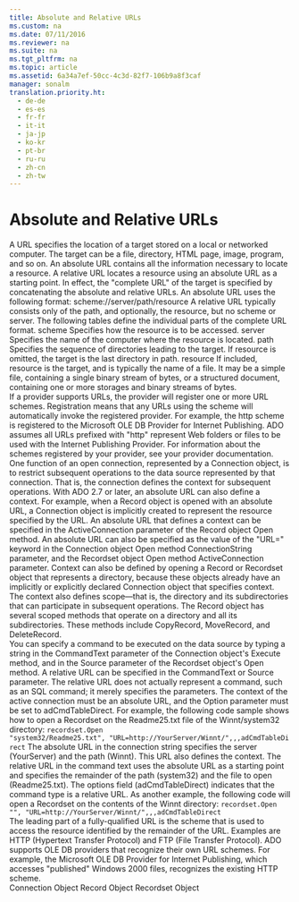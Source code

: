 ```yaml
---
title: Absolute and Relative URLs
ms.custom: na
ms.date: 07/11/2016
ms.reviewer: na
ms.suite: na
ms.tgt_pltfrm: na
ms.topic: article
ms.assetid: 6a34a7ef-50cc-4c3d-82f7-106b9a8f3caf
manager: sonalm
translation.priority.ht: 
  - de-de
  - es-es
  - fr-fr
  - it-it
  - ja-jp
  - ko-kr
  - pt-br
  - ru-ru
  - zh-cn
  - zh-tw
---
```

# Absolute and Relative URLs
<?xml version="1.0" encoding="utf-8"?>
<developerReferenceWithoutSyntaxDocument xmlns="http://ddue.schemas.microsoft.com/authoring/2003/5" xmlns:xlink="http://www.w3.org/1999/xlink" xmlns:xsi="http://www.w3.org/2001/XMLSchema-instance" xsi:schemaLocation="http://ddue.schemas.microsoft.com/authoring/2003/5 http://dduestorage.blob.core.windows.net/ddueschema/developer.xsd">
  <introduction>
    <para>A URL specifies the location of a target stored on a local or networked computer. The target can be a file, directory, HTML page, image, program, and so on<legacyItalic>.</legacyItalic> </para>
    <para>An <legacyItalic>absolute URL</legacyItalic> contains all the information necessary to locate a resource.</para>
    <para>A <legacyItalic>relative URL</legacyItalic> locates a resource using an absolute URL as a starting point. In effect, the "complete URL" of the target is specified by concatenating the absolute and relative URLs. </para>
    <para>An <legacyItalic>absolute URL</legacyItalic> uses the following format: <legacyItalic>scheme://server/path/resource</legacyItalic></para>
    <para>A relative URL typically consists only of the <legacyItalic>path</legacyItalic>, and optionally, the <legacyItalic>resource</legacyItalic>, but no <legacyItalic>scheme</legacyItalic> or <legacyItalic>server</legacyItalic>. The following tables define the individual parts of the complete URL format.</para>
    <definitionTable>
      <definedTerm> <legacyItalic>scheme</legacyItalic> </definedTerm>
      <definition>
        <para>Specifies how the <legacyItalic>resource</legacyItalic> is to be accessed.</para>
      </definition>
      <definedTerm> <legacyItalic>server</legacyItalic> </definedTerm>
      <definition>
        <para>Specifies the name of the computer where the <legacyItalic>resource</legacyItalic> is located.</para>
      </definition>
      <definedTerm> <legacyItalic>path</legacyItalic> </definedTerm>
      <definition>
        <para>Specifies the sequence of directories leading to the target. If <legacyItalic>resource</legacyItalic> is omitted, the target is the last directory in <legacyItalic>path</legacyItalic>.</para>
      </definition>
      <definedTerm> <legacyItalic>resource</legacyItalic> </definedTerm>
      <definition>
        <para>If included, <legacyItalic>resource</legacyItalic> is the target, and is typically the name of a file. It may be a <legacyItalic>simple file,</legacyItalic> containing a single binary stream of bytes, or a <legacyItalic>structured document,</legacyItalic> containing one or more storages and binary streams of bytes.</para>
      </definition>
    </definitionTable>
  </introduction>
  <section>
    <title>URL Scheme Registration</title>
    <content>
      <para>If a provider supports URLs, the provider will register one or more URL schemes. Registration means that any URLs using the scheme will automatically invoke the registered provider. For example, the <legacyItalic>http</legacyItalic> scheme is registered to the <legacyLink xlink:href="66a208d9-b580-4655-a41e-1d36e5b5bfca">Microsoft OLE DB Provider for Internet Publishing</legacyLink>. ADO assumes all URLs prefixed with "http" represent Web folders or files to be used with the Internet Publishing Provider. For information about the schemes registered by your provider, see your provider documentation.</para>
    </content>
  </section>
  <section>
    <title>Defining Context with a URL</title>
    <content>
      <para>One function of an open connection, represented by a <legacyLink xlink:href="ef6b1824-5b12-43db-89d7-8f3d13896d4d">Connection</legacyLink> object, is to restrict subsequent operations to the data source represented by that connection. That is, the connection defines the context for subsequent operations.</para>
      <para>With ADO 2.7 or later, an absolute URL can also define a context. For example, when a <legacyLink xlink:href="db83ed2c-a8e3-460c-8682-64667e4d5d01">Record</legacyLink> object is opened with an absolute URL, a <unmanagedCodeEntityReference>Connection</unmanagedCodeEntityReference> object is implicitly created to represent the resource specified by the URL.</para>
      <para>An absolute URL that defines a context can be specified in the <parameterReference>ActiveConnection</parameterReference> parameter of the <unmanagedCodeEntityReference>Record</unmanagedCodeEntityReference> object <legacyLink xlink:href="ab79a623-88a9-40b6-a017-a658bf19b778">Open</legacyLink> method. An absolute URL can also be specified as the value of the "URL<legacyBold>=</legacyBold>" keyword in the <unmanagedCodeEntityReference>Connection</unmanagedCodeEntityReference> object <legacyLink xlink:href="663defab-5545-4973-9036-24d5882c9737">Open</legacyLink> method <parameterReference>ConnectionString</parameterReference> parameter, and the <legacyLink xlink:href="ede1415f-c3df-4cc5-a05b-2576b2b84b60">Recordset</legacyLink> object <legacyLink xlink:href="3236749c-4b71-4235-89e2-ccdfaaa9319d">Open</legacyLink> method <legacyItalic>ActiveConnection</legacyItalic> parameter.</para>
      <para>Context can also be defined by opening a <unmanagedCodeEntityReference>Record</unmanagedCodeEntityReference> or <unmanagedCodeEntityReference>Recordset</unmanagedCodeEntityReference> object that represents a directory, because these objects already have an implicitly or explicitly declared <unmanagedCodeEntityReference>Connection</unmanagedCodeEntityReference> object that specifies context.</para>
    </content>
  </section>
  <section>
    <title>Scoped Operations</title>
    <content>
      <para>The context also defines scope—that is, the directory and its subdirectories that can participate in subsequent operations. The <unmanagedCodeEntityReference>Record</unmanagedCodeEntityReference> object has several scoped methods that operate on a directory and all its subdirectories. These methods include <legacyLink xlink:href="b9bcf272-3c74-479f-95dd-0229a32e98fc">CopyRecord</legacyLink>, <legacyLink xlink:href="6d2807b0-b861-4583-bcaf-fb0b82e0f2d0">MoveRecord</legacyLink>, and <legacyLink xlink:href="2726498c-dbd8-4266-983b-ae7d62c39142">DeleteRecord</legacyLink>.</para>
    </content>
  </section>
  <section>
    <title>Relative URLs as Command Text</title>
    <content>
      <para>You can specify a command to be executed on the data source by typing a string in the <legacyItalic>CommandText</legacyItalic> parameter of the <legacyBold>Connection</legacyBold> object's <legacyLink xlink:href="03c69320-96b2-4d85-8d49-a13b13e31578">Execute</legacyLink> method, and in the <parameterReference>Source</parameterReference> parameter of the <unmanagedCodeEntityReference>Recordset</unmanagedCodeEntityReference> object's <legacyLink xlink:href="3236749c-4b71-4235-89e2-ccdfaaa9319d">Open</legacyLink> method.</para>
      <para>A relative URL can be specified in the <parameterReference>CommandText</parameterReference> or <parameterReference>Source</parameterReference> parameter. The relative URL does not actually represent a command, such as an SQL command; it merely specifies the parameters. The context of the active connection must be an absolute URL, and the <parameterReference>Option</parameterReference> parameter must be set to <legacyBold>adCmdTableDirect</legacyBold>.</para>
      <para>For example, the following code sample shows how to open a <unmanagedCodeEntityReference>Recordset</unmanagedCodeEntityReference> on the Readme25.txt file of the Winnt/system32 directory:</para>
      <code>recordset.Open "system32/Readme25.txt", "URL=http://YourServer/Winnt/",,,adCmdTableDirect</code>
      <para>The absolute URL in the connection string specifies the server (<codeInline>YourServer</codeInline>) and the path (<codeInline>Winnt</codeInline>). This URL also defines the context.</para>
      <para>The relative URL in the command text uses the absolute URL as a starting point and specifies the remainder of the path (<codeInline>system32</codeInline>) and the file to open (<codeInline>Readme25.txt</codeInline>).</para>
      <para>The options field (<codeInline>adCmdTableDirect</codeInline>) indicates that the command type is a relative URL.</para>
      <para>As another example, the following code will open a <unmanagedCodeEntityReference>Recordset</unmanagedCodeEntityReference> on the contents of the <codeInline>Winnt</codeInline> directory:</para>
      <code>recordset.Open "", "URL=http://YourServer/Winnt/",,,adCmdTableDirect</code>
    </content>
  </section>
  <section>
    <title>OLE DB Provider-Supplied URL Schemes</title>
    <content>
      <para>The leading part of a fully-qualified URL is the <newTerm>scheme</newTerm> that is used to access the resource identified by the remainder of the URL. Examples are HTTP (Hypertext Transfer Protocol) and FTP (File Transfer Protocol).</para>
      <para>ADO supports OLE DB providers that recognize their own URL schemes. For example, the <legacyLink xlink:href="66a208d9-b580-4655-a41e-1d36e5b5bfca">Microsoft OLE DB Provider for Internet Publishing</legacyLink><legacyItalic>,</legacyItalic> which accesses "published" Windows 2000 files, recognizes the existing HTTP scheme.</para>
    </content>
  </section>
  <relatedTopics>
<link xlink:href="ef6b1824-5b12-43db-89d7-8f3d13896d4d">Connection Object</link>
<link xlink:href="db83ed2c-a8e3-460c-8682-64667e4d5d01">Record Object</link>
<link xlink:href="ede1415f-c3df-4cc5-a05b-2576b2b84b60">Recordset Object</link>
</relatedTopics>
</developerReferenceWithoutSyntaxDocument>
